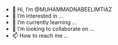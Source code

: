- 👋 Hi, I’m @MUHAMMADNABEELIMTIAZ
- 👀 I’m interested in ...
- 🌱 I’m currently learning ...
- 💞️ I’m looking to collaborate on ...
- 📫 How to reach me ...

<!---
MUHAMMADNABEELIMTIAZ/MUHAMMADNABEELIMTIAZ is a ✨ special ✨ repository because its `README.md` (this file) appears on your GitHub profile.
You can click the Preview link to take a look at your changes.
--->
